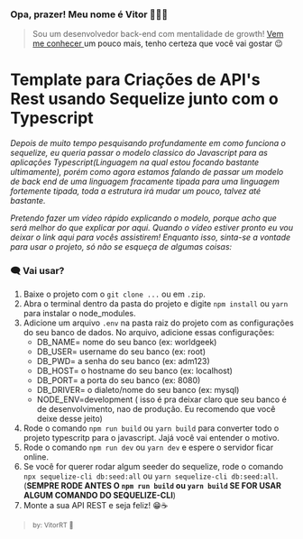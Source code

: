 ### Opa, prazer! Meu nome é Vitor  🧏🏾‍♂️
> Sou um desenvolvedor back-end com mentalidade de growth! <a href="https://linktr.ee/VitorRT" target="_blank">Vem me conhecer <a/> um pouco mais, tenho certeza que você vai gostar 😉

# Template para Criações de API's Rest usando Sequelize junto com o Typescript
_Depois de muito tempo pesquisando profundamente em como funciona o sequelize, eu queria passar o modelo classico do Javascript para as aplicações Typescript(Linguagem na qual estou focando bastante ultimamente), porém como agora estamos falando de passar um modelo de back end de uma linguagem fracamente tipada para uma linguagem fortemente tipada, toda a estrutura irá mudar um pouco, talvez até bastante._

_Pretendo fazer um vídeo rápido explicando o modelo, porque acho que será melhor do que explicar por aqui. Quando o vídeo estiver pronto eu vou deixar o link aqui para vocês assistirem! Enquanto isso, sinta-se a vontade para usar o projeto, só não se esqueça de algumas coisas:_

### 🗨 Vai usar? 
1. Baixe o projeto com o `git clone ...` ou em `.zip`.
2. Abra o terminal dentro da pasta do projeto e digite `npm install` ou `yarn` para instalar o node_modules.
3. Adicione um arquivo `.env` na pasta raiz do projeto com as configurações do seu banco de dados. No arquivo, adicione essas configurações:
    - DB_NAME= nome do seu banco (ex: worldgeek)
    - DB_USER= username do seu banco (ex: root)
    - DB_PWD= a senha do seu banco (ex: adm123)
    - DB_HOST= o hostname do seu banco (ex: localhost)
    - DB_PORT= a porta do seu banco (ex: 8080)
    - DB_DRIVER= o dialeto/nome do seu banco (ex: mysql)
    - NODE_ENV=development ( isso é pra deixar claro que seu banco é de desenvolvimento, nao de produção. Eu recomendo que você deixe desse jeito)
4. Rode o comando `npm run build` ou `yarn build` para converter todo o projeto typescritp para o javascript. Jajá você vai entender o motivo.
5. Rode o comando `npm run dev` ou `yarn dev` e espere o servidor ficar online.
6. Se você for querer rodar algum seeder do sequelize, rode o comando `npx sequelize-cli db:seed:all` ou `yarn sequelize-cli db:seed:all`. (**SEMPRE RODE ANTES O `npm run build` ou `yarn build` SE FOR USAR ALGUM COMANDO DO SEQUELIZE-CLI**)
7. Monte a sua API REST e seja feliz! 😁☕
> <small>by: VitorRT 💌<small/>
